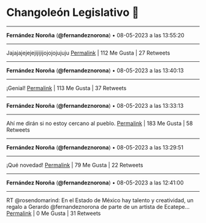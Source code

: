 # Changoleón Legislativo 🙈
*****
**Fernández Noroña** (**@fernandeznorona**) • 08-05-2023 a las 13:55:20
*****
Jajajajejejejijijijojojojujuju
[Permalink](https://twitter.com/fernandeznorona/status/1655692888204869635) | 112 Me Gusta | 27 Retweets
*****
**Fernández Noroña** (**@fernandeznorona**) • 08-05-2023 a las 13:40:13
*****
¡Genial!
[Permalink](https://twitter.com/fernandeznorona/status/1655689084919066625) | 113 Me Gusta | 37 Retweets
*****
**Fernández Noroña** (**@fernandeznorona**) • 08-05-2023 a las 13:33:13
*****
Ahí me dirán si no estoy cercano al pueblo.
[Permalink](https://twitter.com/fernandeznorona/status/1655687320916611073) | 183 Me Gusta | 58 Retweets
*****
**Fernández Noroña** (**@fernandeznorona**) • 08-05-2023 a las 13:29:51
*****
¡Qué novedad!
[Permalink](https://twitter.com/fernandeznorona/status/1655686474463948802) | 79 Me Gusta | 22 Retweets
*****
**Fernández Noroña** (**@fernandeznorona**) • 08-05-2023 a las 12:41:00
*****
RT @rosendomarind: En el Estado de México hay talento y creatividad, un regalo a Gerardo @fernandeznorona de parte de un artista de Ecatepe…
[Permalink](https://twitter.com/fernandeznorona/status/1655674182661709843) | 0 Me Gusta | 31 Retweets